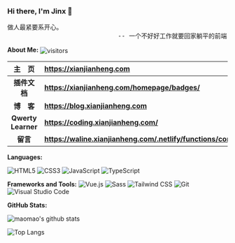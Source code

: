 ### Hi there, I'm Jinx 👋

<pre>
做人最紧要系开心。
                              -- 一个不好好工作就要回家躺平的前端
</pre>

**About Me:** <img src="https://visitor-badge.laobi.icu/badge?page_id=jinx.jinx-docs" align="center" alt="visitors">



|     主&emsp;页     | <https://xianjianheng.com>                                   |
| :----------------: | :----------------------------------------------------------- |
|    **插件文档**    | **<https://xianjianheng.com/homepage/badges/>**              |
|   **博&emsp;客**   | **<https://blog.xianjianheng.com>**                          |
| **Qwerty Learner** | **<https://coding.xianjianheng.com/>**                       |
|      **留言**      | **<https://waline.xianjianheng.com/.netlify/functions/comment>** |

**Languages:**

![HTML5](https://img.shields.io/badge/HTML5-E34F26?logo=HTML5&logoColor=fff)
![CSS3](https://img.shields.io/badge/CSS3-1572B6?logo=CSS3&logoColor=fff)
![JavaScript](https://img.shields.io/badge/JavaScript-F7DF1E?logo=JavaScript&logoColor=333)
![TypeScript](https://img.shields.io/badge/TypeScript-3178C6?logo=TypeScript&logoColor=fff)

**Frameworks and Tools:**
![Vue.js](https://img.shields.io/badge/Vue.js-4FC08D?logo=Vue.js&logoColor=fff)
![Sass](https://img.shields.io/badge/Sass-CC6699?logo=Sass&logoColor=fff)
![Tailwind CSS](https://img.shields.io/badge/Tailwind%20CSS-06B6D4?logo=TailwindCSS&logoColor=fff)
![Git](https://img.shields.io/badge/Git-F05032?logo=Git&logoColor=fff)
![Visual Studio Code](https://img.shields.io/badge/VS%20CODE-007ACC?logo=VisualStudioCode&logoColor=fff)

**GitHub Stats:**

![maomao's github stats](https://github-readme-stats.vercel.app/api?username=jinx66&show_icons=true&hide_title=true&count_private=true)

![Top Langs](https://github-readme-stats.vercel.app/api/top-langs/?username=jinx66&layout=compact)
